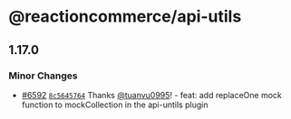 # @reactioncommerce/api-utils

## 1.17.0

### Minor Changes

- [#6592](https://github.com/reactioncommerce/reaction/pull/6592) [`8c5645764`](https://github.com/reactioncommerce/reaction/commit/8c5645764a746ce4171747072eacfe87bf62abe3) Thanks [@tuanvu0995](https://github.com/tuanvu0995)! - feat: add replaceOne mock function to mockCollection in the api-untils plugin
